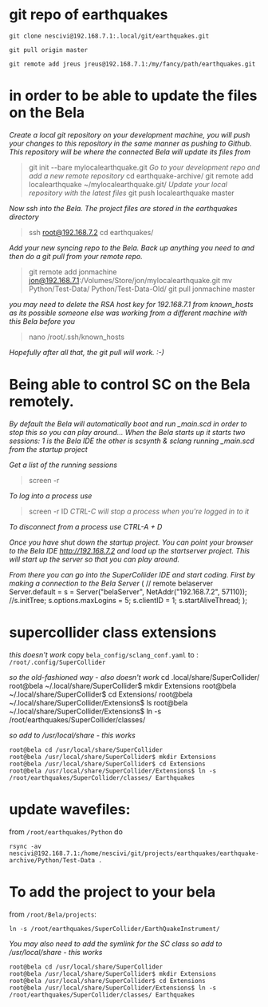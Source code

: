 # git repo of earthquakes

    git clone nescivi@192.168.7.1:.local/git/earthquakes.git

    git pull origin master

    git remote add jreus jreus@192.168.7.1:/my/fancy/path/earthquakes.git

# in order to be able to update the files on the Bela

*Create a local git repository on your development machine, you will push your*
*changes to this repository in the same manner as pushing to Github.*
*This repository will be where the connected Bela will update its files from*
> git init --bare mylocalearthquake.git
*Go to your development repo and add a new remote repository*
> cd earthquake-archive/
> git remote add localearthquake ~/mylocalearthquake.git/
*Update your local repository with the latest files*
> git push localearthquake master

*Now ssh into the Bela. The project files are stored in the earthquakes directory*
> ssh root@192.168.7.2
> cd earthquakes/

*Add your new syncing repo to the Bela. Back up anything you need to and then do*
*a git pull from your remote repo.*
> git remote add jonmachine jon@192.168.7.1:/Volumes/Store/jon/mylocalearthquake.git
> mv Python/Test-Data/ Python/Test-Data-Old/
> git pull jonmachine master

*you may need to delete the RSA host key for 192.168.7.1 from known_hosts as its*
*possible someone else was working from a different machine with this Bela before you*
> nano /root/.ssh/known_hosts

*Hopefully after all that, the git pull will work. :-)*


# Being able to control SC on the Bela remotely.

*By default the Bela will automatically boot and run _main.scd*
*in order to stop this so you can play around...*
*When the Bela starts up it starts two sessions: 1 is the Bela IDE*
*the other is scsynth & sclang running _main.scd from the startup project*

*Get a list of the running sessions*
> screen -r

*To log into a process use*
> screen -r ID
*CTRL-C will stop a process when you're logged in to it*

*To disconnect from a process use CTRL-A + D*

*Once you have shut down the startup project. You can point your browser to the*
*Bela IDE http://192.168.7.2 and load up the startserver project. This will start*
*up the server so that you can play around.*

*From there you can go into the SuperCollider IDE and start coding.*
*First by making a connection to the Bela Server*
( // remote belaserver
Server.default = s = Server("belaServer", NetAddr("192.168.7.2", 57110));
//s.initTree;
s.options.maxLogins = 5;
s.clientID = 1;
s.startAliveThread;
);





# supercollider class extensions

*this doesn't work*
copy `bela_config/sclang_conf.yaml` to : `/root/.config/SuperCollider`

*so the old-fashioned way - also doesn't work*
    cd .local/share/SuperCollider/
    root@bela ~/.local/share/SuperCollider$ mkdir Extensions
    root@bela ~/.local/share/SuperCollider$ cd Extensions/
    root@bela ~/.local/share/SuperCollider/Extensions$ ls
    root@bela ~/.local/share/SuperCollider/Extensions$ ln -s /root/earthquakes/SuperCollider/classes/

*so add to /usr/local/share - this works*

    root@bela cd /usr/local/share/SuperCollider
    root@bela /usr/local/share/SuperCollider$ mkdir Extensions
    root@bela /usr/local/share/SuperCollider$ cd Extensions
    root@bela /usr/local/share/SuperCollider/Extensions$ ln -s /root/earthquakes/SuperCollider/classes/ Earthquakes



# update wavefiles:

from `/root/earthquakes/Python`
do

    rsync -av nescivi@192.168.7.1:/home/nescivi/git/projects/earthquakes/earthquake-archive/Python/Test-Data .

# To add the project to your bela
from `/root/Bela/projects`:

    ln -s /root/earthquakes/SuperCollider/EarthQuakeInstrument/

*You may also need to add the symlink for the SC class*
*so add to /usr/local/share - this works*

    root@bela cd /usr/local/share/SuperCollider
    root@bela /usr/local/share/SuperCollider$ mkdir Extensions
    root@bela /usr/local/share/SuperCollider$ cd Extensions
    root@bela /usr/local/share/SuperCollider/Extensions$ ln -s /root/earthquakes/SuperCollider/classes/ Earthquakes
